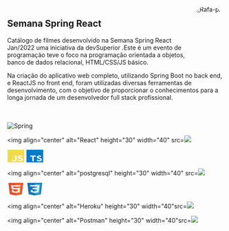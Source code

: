 <div>
 <img align="right" alt="Rafa-pic" height="150" style="border-radius:50px;" src="https://c.tenor.com/TWwip6b2x0kAAAAM/robot-wave-waving.gif">
 </div>

## Semana Spring React
Catálogo de filmes desenvolvido na Semana Spring React Jan/2022 uma iniciativa da  devSuperior .Este é um evento de  programação teve o foco na programação  orientada a objetos, banco de dados relacional, HTML/CSS/JS básico.

Na criação do aplicativo web completo, utilizando Spring Boot no back end, e ReactJS no front end, foram utilizadas diversas ferramentas de desenvolvimento, com o objetivo de  proporcionar o  conhecimentos para a longa jornada de um desenvolvedor full stack profissional.

<div>
 <br>

   

<div style="display: inline_block"><br>
  <img align="center" alt="Spring" height="30" width="40" src=<img src="https://cdn.jsdelivr.net/gh/devicons/devicon/icons/spring/spring-original-wordmark.svg" />

  <img align="center" alt="React" height="30" width="40" src=<img src="https://cdn.jsdelivr.net/gh/devicons/devicon/icons/react/react-original-wordmark.svg" />

  <img align="center" alt="Js" height="30" width="40" src="https://raw.githubusercontent.com/devicons/devicon/master/icons/javascript/javascript-plain.svg">

  <img align="center" alt="Ts" height="30" width="40" src="https://raw.githubusercontent.com/devicons/devicon/master/icons/typescript/typescript-plain.svg">

  <img align="center" alt="postgresql" height="30" width="40" src=<img src="https://cdn.jsdelivr.net/gh/devicons/devicon/icons/postgresql/postgresql-original-wordmark.svg" /> 

  <img align="center" alt="HTML" height="30" width="40" src="https://raw.githubusercontent.com/devicons/devicon/master/icons/html5/html5-original.svg">
  
  <img align="center" alt="CSS" height="30" width="40" src="https://raw.githubusercontent.com/devicons/devicon/master/icons/css3/css3-original.svg">
  
  
  <img align="center" alt="Heroku" height="30" width="40"src=<img src="https://cdn.jsdelivr.net/gh/devicons/devicon/icons/heroku/heroku-original-wordmark.svg" />

  <img align="center" alt="Postman" height="30" width="40"src=<img src="https://www.vectorlogo.zone/logos/getpostman/getpostman-icon.svg" />

  
</div>

